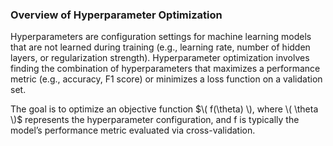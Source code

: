 ###  Overview of Hyperparameter Optimization

Hyperparameters are configuration settings for machine learning models that are not learned during training (e.g., learning rate, number of hidden layers, or regularization strength). Hyperparameter optimization involves finding the combination of hyperparameters that maximizes a performance metric (e.g., accuracy, F1 score) or minimizes a loss function on a validation set.

The goal is to optimize an objective function $\( f(\theta) \), where \( \theta \)$ represents the hyperparameter configuration, and  f  is typically the model’s performance metric evaluated via cross-validation.
